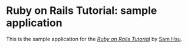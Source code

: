 # Ruby on Rails Tutorial: sample application

This is the sample application for
the [*Ruby on Rails Tutorial*](http://railstutorial.org/)
by [Sam Hsu](http://michaelhartl.com/).
